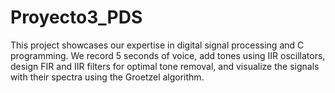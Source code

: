 # Proyecto3_PDS
This project showcases our expertise in digital signal processing and C programming. We record 5 seconds of voice, add tones using IIR oscillators, design FIR and IIR filters for optimal tone removal, and visualize the signals with their spectra using the Groetzel algorithm.
